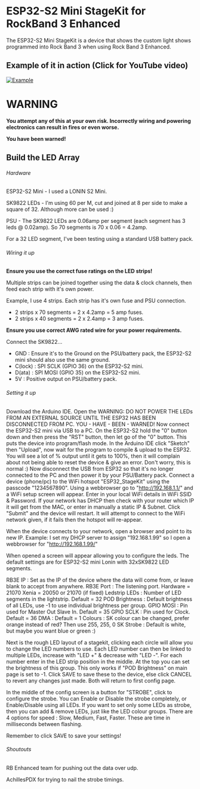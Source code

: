 
# ESP32-S2 Mini StageKit for RockBand 3 Enhanced
The ESP32-S2 Mini StageKit is a device that shows the custom light shows programmed into Rock Band 3 when using Rock Band 3 Enhanced.

## Example of it in action (Click for YouTube video)
[![Example](https://img.youtube.com/vi/3aIkCyb1rkU/0.jpg)](https://www.youtube.com/watch?v=3aIkCyb1rkU)


# WARNING
**You attempt any of this at your own risk.  Incorrectly wiring and powering electronics can result in fires or even worse.**

**You have been warned!**

## Build the LED Array
###### Hardware
ESP32-S2 Mini - I used a LONIN S2 Mini.

SK9822 LEDs - I'm using 60 per M, cut and joined at 8 per side to make a square of 32.  Although more can be used :)

PSU - The SK9822 LEDs are 0.06amp per segment (each segment has 3 leds @ 0.02amp).  So 70 segments is 70 x 0.06 = 4.2amp.

For a 32 LED segment, I've been testing using a standard USB battery pack.

###### Wiring it up

**Ensure you use the correct fuse ratings on the LED strips!**

Multiple strips can be joined together using the data & clock channels, then feed each strip with it's own power.

Example, I use 4 strips.  Each strip has it's own fuse and PSU connection.
 - 2 strips x 70 segments = 2 x 4.2amp = 5 amp fuses.
 - 2 strips x 40 segments = 2 x 2.4amp = 3 amp fuses.
 
**Ensure you use correct AWG rated wire for your power requirements.**

Connect the SK9822...
 - GND : Ensure it's to the Ground on the PSU/battery pack, the ESP32-S2 mini should also use the same ground.
 - C(lock) : SPI SCLK (GPIO 36) on the ESP32-S2 mini.
 - D(ata) : SPI MOSI (GPIO 35) on the ESP32-S2 mini.
 - 5V : Positive output on PSU/battery pack.

###### Setting it up

Download the Arduino IDE.  Open the 
WARNING: DO NOT POWER THE LEDs FROM AN EXTERNAL SOURCE UNTIL THE ESP32 HAS BEEN DISCONNECTED FROM PC.
YOU - HAVE - BEEN - WARNED!
Now connect the ESP32-S2 mini via USB to a PC.
On the ESP32-S2 hold the "0" button down and then press the "RST" button, then let go of the "0" button. This puts the device into program/flash mode.
In the Arduino IDE click "Sketch" then "Upload", now wait for the program to compile & upload to the ESP32.
You will see a lot of % output until it gets to 100%, then it will complain about not being able to reset the device & give an error.  Don't worry, this is normal :)
Now disconnect the USB from ESP32 so that it's no longer connected to the PC and then power it by your PSU/Battery pack.
Connect a device (phone/pc) to the WiFi hotspot "ESP32_StageKit" using the passcode "1234567890".
Using a webbrowser go to "http://192.168.1.1/" and a WiFi setup screen will appear.
Enter in your local WiFi details in WiFi SSID & Password.
If your network has DHCP then check with your router which IP it will get from the MAC, or enter in manually a static IP & Subnet.
Click "Submit" and the device will restart.  It will attempt to connect to the WiFi network given, if it fails then the hotspot will re-appear.

When the device connects to your network, open a browser and point to its new IP.
Example: I set my DHCP server to assign "192.168.1.99" so I open a webbrowser for "http://192.168.1.99/"

When opened a screen will appear allowing you to configure the leds.
The default settings are for ESP32-S2 mini Lonin with 32xSK9822 LED segments.

RB3E IP : Set as the IP of the device where the data will come from, or leave blank to accept from anywhere.
RB3E Port : The listening port.  Hardware = 21070  Xenia = 20050 or 21070 (if fixed)
Ledstrip LEDs : Number of LED segments in the lightstrip.  Default = 32
POD Brightness : Default brightness of all LEDs, use -1 to use individual brightness per group.
GPIO MOSI : Pin used for Master Out Slave In.  Default = 35
GPIO SCLK : Pin used for Clock.  Default = 36
DMA : Default = 1
Colours : SK colour can be changed, prefer orange instead of red? Then use 255, 255, 0
SK Strobe : Default is white, but maybe you want blue or green :)

Next is the rough LED layout of a stagekit, clicking each circle will allow you to change the LED numbers to use.
Each LED number can then be linked to multiple LEDs, increase with "LED +" & decrease with "LED -".
For each number enter in the LED strip position in the middle.
At the top you can set the brightness of this group.  This only works if "POD Brightness" on main page is set to -1.
Click SAVE to save these to the device, else click CANCEL to revert any changes just made.  Both will return to first config page.

In the middle of the config screen is a button for "STROBE", click to configure the strobe.  You can Enable or Disable the strobe completely, or Enable/Disable using all LEDs.
If you want to set only some LEDs as strobe, then you can add & remove LEDs, just like the LED colour groups.
There are 4 options for speed : Slow, Medium, Fast, Faster.  These are time in milliseconds between flashing.

Remember to click SAVE to save your settings!

###### Shoutouts

RB Enhanced team for pushing out the data over udp.

AchillesPDX for trying to nail the strobe timings.
